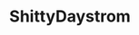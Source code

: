 ---
title: ShittyDaystrom
crosslinks:
- startrek
- shittycounting
- Justfuckmyshitup
- ShadowBan
- DaystromInstitute
- NeutralPolitics
- startrekcirclejerk
---